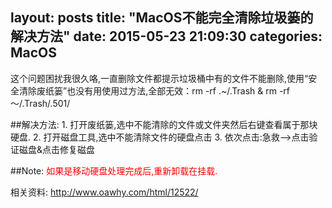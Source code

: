 layout: posts
title: "MacOS不能完全清除垃圾篓的解决方法"
date: 2015-05-23 21:09:30
categories: MacOS
---

这个问题困扰我很久咯,一直删除文件都提示垃圾桶中有的文件不能删除,使用“安全清除废纸篓”也没有用使用过方法,全部无效：rm -rf .~/.Trash & rm -rf ～/.Trash/.501/
<!--more-->
##解决方法:
    1. 打开废纸篓,选中不能清除的文件或文件夹然后右键查看属于那块硬盘.
    2. 打开磁盘工具,选中不能清除文件的硬盘点击
    3. 依次点击:急救-->点击验证磁盘&点击修复磁盘

##Note:
 <font color='#ff0000'>如果是移动硬盘处理完成后,重新卸载在挂载.</font>

相关资料: http://www.oawhy.com/html/12522/
